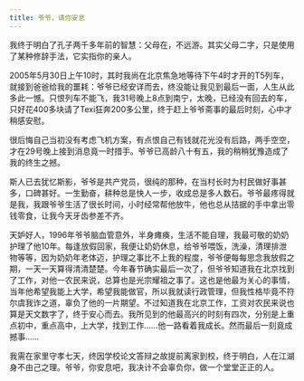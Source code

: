 ```yaml
---
title: 爷爷，请你安息
---
```

我终于明白了孔子两千多年前的智慧：父母在，不远游。其实父母二字，只是使用了某种修辞手法，它实指你的亲人。

2005年5月30日上午10时，其时我尚在北京焦急地等待下午4时才开的T5列车，就接到爸爸给我的噩耗：爷爷已经安详而去，终没能让我见到最后一面，人生从此多此一憾。只恨列车不能飞，我31号晚上8点到南宁，太晚，已经没有回去的车，只好花400多块请了Texi狂奔200多公里，终于赶上爷爷斋事的最后时刻，心中才稍感安慰。

很后悔自己当初没有考虑飞机方案，有点恨自己有钱就花光没有后路，两手空空，才在29号晚上接到消息竟一时措手。爷爷已高龄八十有五，我的稍稍犹豫造成了我的终生之撼。

斯人已去犹忆斯影，爷爷是共产党员，很纯的那种，在当村长时为村民做好事甚多，口碑甚好。一生勤奋，耕种总是快人一步，收成总是多人数石。爷爷最疼得就是我，我跟爷爷生活了很长时间，小时经常帮他放牛，他也总从拮据的手中拿出零钱零食，让我今天牙齿参差不齐。

天妒好人，1996年爷爷脑血管意外，半身瘫痪，生活不能自理，我最可敬的奶奶护理了他10年。每逢放假回家，我便让奶奶休息，给爷爷喂饭，洗澡，清理排泄物等等，因为奶奶年老体迈，护理之事比不上我的程度，爷爷便每每思念我放假之期，一天一天算得清清楚楚。今年春节确实最后一次了，但爷爷知道我在北京找到了工作，对他一农民来说，总算也是光宗耀祖之事了。这也是他最为关心的事情，当年他希望我能上大学，希望我能做官，所以我就读行政管理，但我性格毕竟不符尔虞我诈之道，辜负了他的一片期望。不过知道我在北京工作，工资对农民来说也算是天文数字了，终于安心而去。我所见到的他最高兴的时刻有四次，分别是上重点初中，重点高中，上大学，找到工作……他一路看着我成长。然而最后一刻竟成撼事……

我需在家里守孝七天，终因学校论文答辩之故提前离家到校，终于明白，人在江湖身不由己之理。爷爷，你安息吧，我决计不会辜负你，做一个堂堂正正的人。
